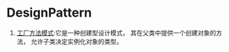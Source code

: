 # DesignPattern

1. [工厂方法模式](https://github.com/ZhaoJiangJiang/DesignPattern/tree/main/FactoryMethod):它是一种创建型设计模式， 其在父类中提供一个创建对象的方法， 允许子类决定实例化对象的类型。
